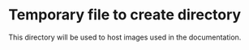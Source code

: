 # Temporary file to create directory
This directory will be used to host images used in the documentation.
